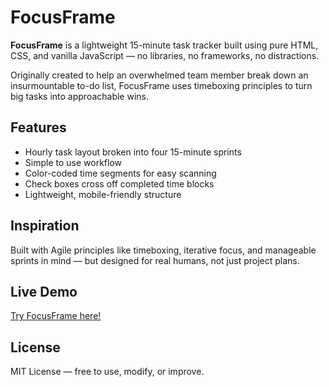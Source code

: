 # FocusFrame

**FocusFrame** is a lightweight 15-minute task tracker built using pure HTML, CSS, and vanilla JavaScript — no libraries, no frameworks, no distractions.

Originally created to help an overwhelmed team member break down an insurmountable to-do list, FocusFrame uses timeboxing principles to turn big tasks into approachable wins.

## Features

- Hourly task layout broken into four 15-minute sprints
- Simple to use workflow
- Color-coded time segments for easy scanning
- Check boxes cross off completed time blocks
- Lightweight, mobile-friendly structure

## Inspiration

Built with Agile principles like timeboxing, iterative focus, and manageable sprints in mind — but designed for real humans, not just project plans.

## Live Demo

[Try FocusFrame here!](https://hellomynameisariel.github.io/focusframe/focusframe.html)

## License

MIT License — free to use, modify, or improve.
